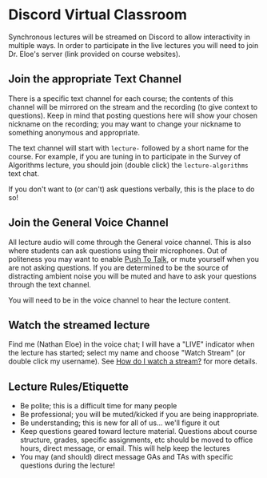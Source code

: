 # Discord Virtual Classroom

Synchronous lectures will be streamed on Discord to allow interactivity in multiple ways.  In order to participate in the live lectures you will need to join Dr. Eloe's server (link provided on course websites).

## Join the appropriate Text Channel

There is a specific text channel for each course; the contents of this channel will be mirrored on the stream and the recording (to give context to questions).  Keep in mind that posting questions here will show your chosen nickname on the recording; you may want to change your nickname to something anonymous and appropriate.

The text channel will start with `lecture-` followed by a short name for the course.  For example, if you are tuning in to participate in the Survey of Algorithms lecture, you should join (double click) the `lecture-algorithms` text chat.

If you don't want to (or can't) ask questions verbally, this is the place to do so!

## Join the General Voice Channel

All lecture audio will come through the General voice channel.
This is also where students can ask questions using their microphones.  Out of politeness you may want to enable [Push To Talk](https://support.discordapp.com/hc/en-us/articles/211376518-Voice-Input-Modes-101-Push-to-Talk-Voice-Activated-), or mute yourself when you are not asking questions.
If you are determined to be the source of distracting ambient noise you will be muted and have to ask your questions through the text channel.

You will need to be in the voice channel to hear the lecture content.

## Watch the streamed lecture

Find me (Nathan Eloe) in the voice chat; I will have a "LIVE" indicator when the lecture has started; select my name and choose "Watch Stream" (or double click my username). See [How do I watch a stream?](https://support.discordapp.com/hc/en-us/articles/360030714312-Stream-your-game-with-Go-Live-#h_671405f5-793e-41ee-a806-e2ab7c2d92f3) for more details.

## Lecture Rules/Etiquette

* Be polite; this is a difficult time for many people
* Be professional; you will be muted/kicked if you are being inappropriate.
* Be understanding; this is new for all of us... we'll figure it out
* Keep questions geared toward lecture material.  Questions about course structure, grades, specific assignments, etc should be moved to office hours, direct message, or email.  This will help keep the lectures 
* You may (and should) direct message GAs and TAs with specific questions during the lecture!
